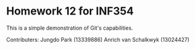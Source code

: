 # Homework 12 for INF354 

This is a simple demonstration of Git's capabilities. 

Contributers:
Jungdo Park (13339886)
Anrich van Schalkwyk (13024427)
